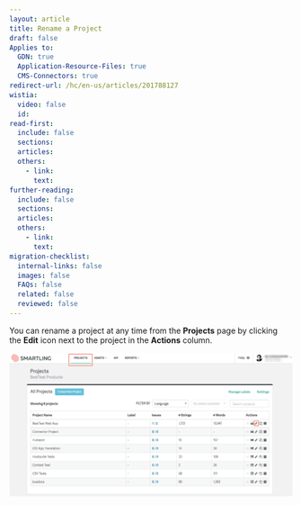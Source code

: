 ```yaml
---
layout: article
title: Rename a Project
draft: false
Applies to:
  GDN: true
  Application-Resource-Files: true
  CMS-Connectors: true
redirect-url: /hc/en-us/articles/201788127
wistia:
  video: false
  id:
read-first:
  include: false
  sections:
  articles:
  others:
    - link:
      text:
further-reading:
  include: false
  sections:
  articles:
  others:
    - link:
      text:
migration-checklist:
  internal-links: false
  images: false
  FAQs: false
  related: false
  reviewed: false
---
```



You can rename a project at any time from the&nbsp;**Projects**&nbsp;page by clicking the&nbsp;**Edit**&nbsp;icon next to the project in the&nbsp;**Actions**&nbsp;column.

![](/uploads/versions/smartling___account_dashboard---x----1254-636x---.png)